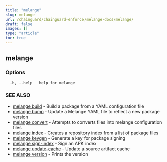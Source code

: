 ```yaml
---
title: "melange"
slug: melange
url: /chainguard/chainguard-enforce/melange-docs/melange/
draft: false
images: []
type: "article"
toc: true
---
```

## melange



### Options

```
  -h, --help   help for melange
```

### SEE ALSO

* [melange build](/chainguard/chainguard-enforce/melange-docs/melange_build/)	 - Build a package from a YAML configuration file
* [melange bump](/chainguard/chainguard-enforce/melange-docs/melange_bump/)	 - Update a Melange YAML file to reflect a new package version
* [melange convert](/chainguard/chainguard-enforce/melange-docs/melange_convert/)	 - Attempts to converts files into melange configuration files
* [melange index](/chainguard/chainguard-enforce/melange-docs/melange_index/)	 - Creates a repository index from a list of package files
* [melange keygen](/chainguard/chainguard-enforce/melange-docs/melange_keygen/)	 - Generate a key for package signing
* [melange sign-index](/chainguard/chainguard-enforce/melange-docs/melange_sign-index/)	 - Sign an APK index
* [melange update-cache](/chainguard/chainguard-enforce/melange-docs/melange_update-cache/)	 - Update a source artifact cache
* [melange version](/chainguard/chainguard-enforce/melange-docs/melange_version/)	 - Prints the version

